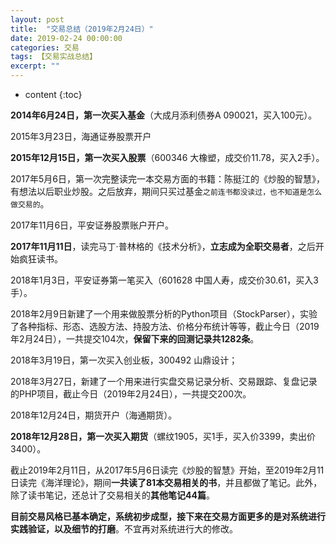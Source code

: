 ```yaml
---
layout: post
title:  "交易总结（2019年2月24日）"
date: 2019-02-24 00:00:00
categories: 交易
tags: 【交易实战总结】
excerpt: ""
---
```


* content
{:toc}


**2014年6月24日，第一次买入基金**（大成月添利债券A 090021，买入100元）。

2015年3月23日，海通证券股票开户

**2015年12月15日，第一次买入股票**（600346 大橡塑，成交价11.78，买入2手）。

2017年5月6日，第一次完整读完一本交易方面的书籍：陈挺江的《炒股的智慧》，有想法以后职业炒股。之后放弃，期间只买过基金`之前连书都没读过，也不知道是怎么做交易的`。

2017年11月6日，平安证券股票账户开户。

**2017年11月11日**，读完马丁·普林格的《技术分析》，**立志成为全职交易者**，之后开始疯狂读书。

2018年1月3日，平安证券第一笔买入（601628 中国人寿，成交价30.61，买入3手）。

2018年2月9日新建了一个用来做股票分析的Python项目（StockParser），实验了各种指标、形态、选股方法、持股方法、价格分布统计等等，截止今日（2019年2月24日），一共提交104次，**保留下来的回测记录共1282条**。

2018年3月19日，第一次买入创业板，300492 山鼎设计；

2018年3月27日，新建了一个用来进行实盘交易记录分析、交易跟踪、复盘记录的PHP项目，截止今日（2019年2月24日），一共提交200次。

2018年12月24日，期货开户（海通期货）。

**2018年12月28日，第一次买入期货**（螺纹1905，买1手，买入价3399，卖出价3400）。

截止2019年2月11日，从2017年5月6日读完《炒股的智慧》开始，至2019年2月11日读完《海洋理论》，期间**一共读了81本交易相关的书**，并且都做了笔记。此外，除了读书笔记，还总计了交易相关的**其他笔记44篇**。



**目前交易风格已基本确定，系统初步成型，接下来在交易方面更多的是对系统进行实践验证，以及细节的打磨**。不宜再对系统进行大的修改。









